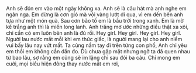 Anh sẽ đón em vào một ngày không xa.
Anh sẽ là câu hát mà anh nghe em ngân nga.
Em đừng là cơn gió mà vội vàng lướt đi qua,
vì em đến bên anh tựa như một món quà.
Sau cơn bão tố em là bầu trời trong xanh.
Em là mờ kế trắng anh thì là miền long lanh.
Anh trăng mơ ước những điều thật xa xôi,
chỉ cần có em luôn bên anh là đủ rồi.
Hey girl.
Hey girl.
Hey girl.
Hey girl.
Người lau nước mắt mỗi khi em thức giấc,
là người mang lại cho anh niềm vui bấy lâu nay vứt mất.
Ta cùng nắm tay đi trên từng con phố,
Anh chỉ yêu em thôi em không cần đắn đo.
Dù chưa gặp mặt nhưng ngỡ ta đã quen nhau từ bao lâu,
sợ rằng em cũng sẽ im lặng chỉ sau đôi ba câu.
Chỉ mong em cười, mọi biểu hiện đông thay nước mắt em rơi,

